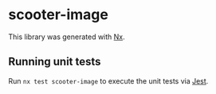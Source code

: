# scooter-image

This library was generated with [Nx](https://nx.dev).

## Running unit tests

Run `nx test scooter-image` to execute the unit tests via [Jest](https://jestjs.io).
